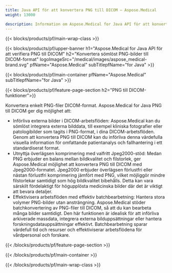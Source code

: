```yaml
---
title: Java API för att konvertera PNG till DICOM – Aspose.Medical
weight: 13000

description: Information om Aspose.Medical for Java API för att konvertera PNG till DICOM
---
```


{{< blocks/products/pf/main-wrap-class >}}

{{< blocks/products/pf/upper-banner h1="Aspose.Medical for Java API för att verifiera PNG till DICOM" h2="Konvertera sömlöst PNG-bilder till DICOM-format" logoImageSrc="/medical/images/aspose_medical-brand.svg" pfName="Aspose.Medical" subTitlepfName="for Java" >}}

{{< blocks/products/pf/main-container pfName="Aspose.Medical" subTitlepfName="for Java" >}}

{{< blocks/products/pf/feature-page-section h2="PNG till DICOM-funktioner">}}

<p>Konvertera enkelt PNG-filer DICOM-format. Aspose.Medical for Java PNG till DICOM ger dig möjlighet att:</p>

<ul>
<li>Införliva externa bilder i DICOM-arbetsflöden: Aspose.Medical kan du sömlöst integrera externa bilddata, till exempel kliniska fotografier eller patologibilder som tagits i PNG-format, i dina DICOM-arbetsflöden. Genom att konvertera PNG till DICOM kan du införliva denna värdefulla visuella information för omfattande patientanalys och fallhantering i ett standardiserat format.</li>
<li>Utnyttja överlägsen komprimering med valfritt Jpeg2000-stöd: Medan PNG erbjuder en balans mellan bildkvalitet och filstorlek, ger Aspose.Medical möjlighet att konvertera PNG till DICOM med Jpeg2000-formatet. Jpeg2000 erbjuder överlägsen förlustfri eller nästan förlustfri komprimering jämfört med PNG, vilket möjliggör mindre filstorlekar samtidigt som hög bildkvalitet bibehålls. Detta kan vara särskilt fördelaktigt för högupplösta medicinska bilder där det är viktigt att bevara detaljer.</li>
<li>Effektivisera arbetsflöden med effektiv batchbearbetning: Hantera stora volymer PNG-bilder utan ansträngning. Aspose.Medical stöder batchkonvertering av PNG-filer till DICOM, så att du kan bearbeta många bilder samtidigt. Den här funktionen är idealisk för att införliva arkiverade massdata, integrera externa bilduppsättningar eller hantera forskningsdatauppsättningar effektivt. Batchbearbetning sparar värdefull tid och resurser och effektiviserar arbetsflödena för vårdpersonal och forskare.</li>
</ul>

{{< /blocks/products/pf/feature-page-section >}}

{{< /blocks/products/pf/main-container >}}

{{< /blocks/products/pf/main-wrap-class >}}